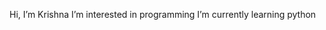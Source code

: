 Hi, I’m Krishna
I’m interested in programming
I’m currently learning python 


<!---
Krishna08052008/Krishna08052008 is a ✨ special ✨ repository because its `README.md` (this file) appears on your GitHub profile.
You can click the Preview link to take a look at your changes.
--->
